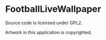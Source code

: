 FootballLiveWallpaper
=====================

Source code is licensed under GPL2.

Artwork in this application is copyrighted.
